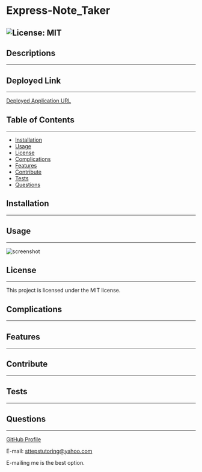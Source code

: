 # Express-Note_Taker
![License: MIT](https://img.shields.io/badge/License-MIT-Red.svg)
---
## Descriptions
---

## Deployed Link
---
[Deployed Application URL](https://cmcunningham27.github.io/Express-Note_Taker)
## Table of Contents
---
- [Installation](#installation)
- [Usage](#usage)
- [License](#license)
- [Complications](#complications)
- [Features](#features)
- [Contribute](#contribute)
- [Tests](#tests)
- [Questions](#questions)
## Installation
---

## Usage
---
![screenshot]()

## License
---
This project is licensed under the MIT license.

## Complications
---

## Features
---

## Contribute
---

## Tests
---

## Questions
---
[GitHub Profile](https://github.com/cmcunningham27)

E-mail: sttepstutoring@yahoo.com

E-mailing me is the best option.
